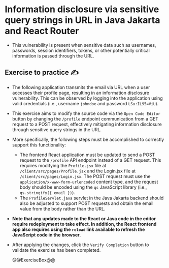 # Information disclosure via sensitive query strings in URL in Java Jakarta and React Router

* This vulnerability is present when sensitive data such as usernames, passwords, session identifiers, tokens, or other potentially critical information is passed through the URL.

## Exercise to practice :writing_hand:

* The following application transmits the email via URL when a user accesses their profile page, resulting in an information disclosure vulnerability. This can be observed by logging into the application using valid credentials (i.e., username `johndoe` and password `LSu:IL95=ViU`).
* This exercise aims to modify the source code via the `Open Code Editor` button by changing the `/profile` endpoint communication from a GET request to a POST request, effectively mitigating information disclosure through sensitive query strings in the URL.
* More specifically, the following steps must be accomplished to correctly support this functionality:
  * The frontend React application must be updated to send a POST request to the `/profile` API endpoint instead of a GET request. This requires modifying the `Profile.jsx` file at `/client/src/pages/Profile.jsx` and the Login.jsx file at `/client/src/pages/Login.jsx`. The POST request must use the `application/x-www-form-urlencoded` content type, and the request body should be encoded using the `qs` JavaScript library (i.e., `qs.stringify({ email })`).
  * The `ProfileServlet.java` servlet in the Java Jakarta backend should also be adjusted to support POST requests and obtain the email value from the body rather than the URL.
* **Note that any updates made to the React or Java code in the editor require redeployment to take effect. In addition, the React frontend app also requires using the `reload` link available to refresh the JavaScript code in the browser**.
* After applying the changes, click the `Verify Completion` button to validate the exercise has been completed.

  @@ExerciseBox@@
